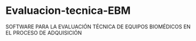 # Evaluacion-tecnica-EBM
SOFTWARE PARA LA EVALUACIÓN TÉCNICA DE EQUIPOS BIOMÉDICOS EN EL PROCESO DE ADQUISICIÓN
